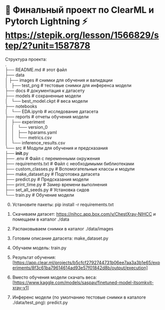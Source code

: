 # 🤖 Финальный проект по ClearML и Pytorch Lightning ⚡ https://stepik.org/lesson/1566829/step/2?unit=1587878

Структура проекта:  
.  
├── README.md      		# этот файл  
├── data  
│       ├── images     		# снимки для обучения и валидации  
│       ├── test_png   		# тестовые снимки для инференса модели  
├── docs           		# документация к датасету  
├── models         		# сохраненные модели  
│   └── best_model.ckpt		# веса модели  
├── notebooks  
│   └── EDA.ipynb  		# исследование датасета  
├── reports        		# отчеты обучения модели  
│   ├── experiment  
│   │   └── version_0  
│   │       ├── hparams.yaml  
│   │       └── metrics.csv  
│   └── inference_results.csv  
└── src                         # Модули для обучения и предсказания  
    ├── __init__.py  
    ├── .env                    # Файл с переменными окружения  
    ├── requirements.txt        # Файл с необходимыми библиотеками  
    ├── custom_classes.py       # Вспомогательные классы и модули  
    ├── make_dataset.py         # Подготовка датасета  
    ├── predict.py              # Предсказания модели  
    ├── print_time.py           # Замер времени выполнения  
    ├── set_all_seeds.py        # Установка сидов  
    └── train.py                # Обучение модели  
 
0. Установите пакеты: pip install -r requirements.txt

1. Скачиваем датасет: https://nihcc.app.box.com/v/ChestXray-NIHCC и помещаем в каталог ./data 

2. Распаковываем снимки в каталог ./data/images
  
3. Готовим описание датасета: make_dataset.py

4. Обучаем модель: train.py 

5. Результат обучения: [https://app.clear.ml/projects/b5cfcf2792744731b06ee7aa3a3b1e65/experiments/8f3c61ba79614614ad93e57f01842d8b/output/execution]

6. Вместо обучения модели скачать веса: [https://www.kaggle.com/models/saspav/finetuned-model-itsomkvit-xray-v1]

7. Инференс модели (по умолчанию тестовые снимки в каталоге ./data/test_png): predict.py
